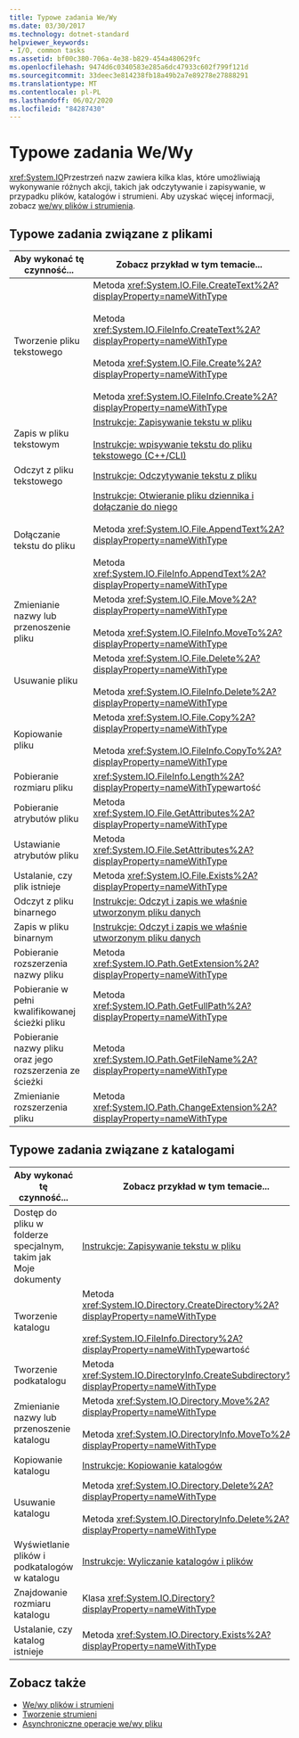 ```yaml
---
title: Typowe zadania We/Wy
ms.date: 03/30/2017
ms.technology: dotnet-standard
helpviewer_keywords:
- I/O, common tasks
ms.assetid: bf00c380-706a-4e38-b829-454a480629fc
ms.openlocfilehash: 9474d6c0340583e285a6dc47933c602f799f121d
ms.sourcegitcommit: 33deec3e814238fb18a49b2a7e89278e27888291
ms.translationtype: MT
ms.contentlocale: pl-PL
ms.lasthandoff: 06/02/2020
ms.locfileid: "84287430"
---
```

# <a name="common-io-tasks"></a>Typowe zadania We/Wy
<xref:System.IO>Przestrzeń nazw zawiera kilka klas, które umożliwiają wykonywanie różnych akcji, takich jak odczytywanie i zapisywanie, w przypadku plików, katalogów i strumieni. Aby uzyskać więcej informacji, zobacz [we/wy plików i strumienia](index.md).  
  
## <a name="common-file-tasks"></a>Typowe zadania związane z plikami  
  
|Aby wykonać tę czynność...|Zobacz przykład w tym temacie...|  
|-------------------|--------------------------------------|  
|Tworzenie pliku tekstowego|Metoda <xref:System.IO.File.CreateText%2A?displayProperty=nameWithType><br /><br /> Metoda <xref:System.IO.FileInfo.CreateText%2A?displayProperty=nameWithType><br /><br /> Metoda <xref:System.IO.File.Create%2A?displayProperty=nameWithType><br /><br /> Metoda <xref:System.IO.FileInfo.Create%2A?displayProperty=nameWithType>|  
|Zapis w pliku tekstowym|[Instrukcje: Zapisywanie tekstu w pliku](how-to-write-text-to-a-file.md)<br /><br /> [Instrukcje: wpisywanie tekstu do pliku tekstowego (C++/CLI)](/cpp/dotnet/how-to-write-a-text-file-cpp-cli)|  
|Odczyt z pliku tekstowego|[Instrukcje: Odczytywanie tekstu z pliku](how-to-read-text-from-a-file.md)|  
|Dołączanie tekstu do pliku|[Instrukcje: Otwieranie pliku dziennika i dołączanie do niego](how-to-open-and-append-to-a-log-file.md)<br /><br /> Metoda <xref:System.IO.File.AppendText%2A?displayProperty=nameWithType><br /><br /> Metoda <xref:System.IO.FileInfo.AppendText%2A?displayProperty=nameWithType>|  
|Zmienianie nazwy lub przenoszenie pliku|Metoda <xref:System.IO.File.Move%2A?displayProperty=nameWithType><br /><br /> Metoda <xref:System.IO.FileInfo.MoveTo%2A?displayProperty=nameWithType>|  
|Usuwanie pliku|Metoda <xref:System.IO.File.Delete%2A?displayProperty=nameWithType><br /><br /> Metoda <xref:System.IO.FileInfo.Delete%2A?displayProperty=nameWithType>|  
|Kopiowanie pliku|Metoda <xref:System.IO.File.Copy%2A?displayProperty=nameWithType><br /><br /> Metoda <xref:System.IO.FileInfo.CopyTo%2A?displayProperty=nameWithType>|  
|Pobieranie rozmiaru pliku|<xref:System.IO.FileInfo.Length%2A?displayProperty=nameWithType>wartość|  
|Pobieranie atrybutów pliku|Metoda <xref:System.IO.File.GetAttributes%2A?displayProperty=nameWithType>|  
|Ustawianie atrybutów pliku|Metoda <xref:System.IO.File.SetAttributes%2A?displayProperty=nameWithType>|  
|Ustalanie, czy plik istnieje|Metoda <xref:System.IO.File.Exists%2A?displayProperty=nameWithType>|  
|Odczyt z pliku binarnego|[Instrukcje: Odczyt i zapis we właśnie utworzonym pliku danych](how-to-read-and-write-to-a-newly-created-data-file.md)|  
|Zapis w pliku binarnym|[Instrukcje: Odczyt i zapis we właśnie utworzonym pliku danych](how-to-read-and-write-to-a-newly-created-data-file.md)|  
|Pobieranie rozszerzenia nazwy pliku|Metoda <xref:System.IO.Path.GetExtension%2A?displayProperty=nameWithType>|  
|Pobieranie w pełni kwalifikowanej ścieżki pliku|Metoda <xref:System.IO.Path.GetFullPath%2A?displayProperty=nameWithType>|  
|Pobieranie nazwy pliku oraz jego rozszerzenia ze ścieżki|Metoda <xref:System.IO.Path.GetFileName%2A?displayProperty=nameWithType>|  
|Zmienianie rozszerzenia pliku|Metoda <xref:System.IO.Path.ChangeExtension%2A?displayProperty=nameWithType>|  
  
## <a name="common-directory-tasks"></a>Typowe zadania związane z katalogami  
  
|Aby wykonać tę czynność...|Zobacz przykład w tym temacie...|  
|-------------------|--------------------------------------|  
|Dostęp do pliku w folderze specjalnym, takim jak Moje dokumenty|[Instrukcje: Zapisywanie tekstu w pliku](how-to-write-text-to-a-file.md)|  
|Tworzenie katalogu|Metoda <xref:System.IO.Directory.CreateDirectory%2A?displayProperty=nameWithType><br /><br /> <xref:System.IO.FileInfo.Directory%2A?displayProperty=nameWithType>wartość|  
|Tworzenie podkatalogu|Metoda <xref:System.IO.DirectoryInfo.CreateSubdirectory%2A?displayProperty=nameWithType>|  
|Zmienianie nazwy lub przenoszenie katalogu|Metoda <xref:System.IO.Directory.Move%2A?displayProperty=nameWithType><br /><br /> Metoda <xref:System.IO.DirectoryInfo.MoveTo%2A?displayProperty=nameWithType>|  
|Kopiowanie katalogu|[Instrukcje: Kopiowanie katalogów](how-to-copy-directories.md)|  
|Usuwanie katalogu|Metoda <xref:System.IO.Directory.Delete%2A?displayProperty=nameWithType><br /><br /> Metoda <xref:System.IO.DirectoryInfo.Delete%2A?displayProperty=nameWithType>|  
|Wyświetlanie plików i podkatalogów w katalogu|[Instrukcje: Wyliczanie katalogów i plików](how-to-enumerate-directories-and-files.md)|  
|Znajdowanie rozmiaru katalogu|Klasa <xref:System.IO.Directory?displayProperty=nameWithType>|  
|Ustalanie, czy katalog istnieje|Metoda <xref:System.IO.Directory.Exists%2A?displayProperty=nameWithType>|  
  
## <a name="see-also"></a>Zobacz także

- [We/wy plików i strumieni](index.md)
- [Tworzenie strumieni](composing-streams.md)
- [Asynchroniczne operacje we/wy pliku](asynchronous-file-i-o.md)
